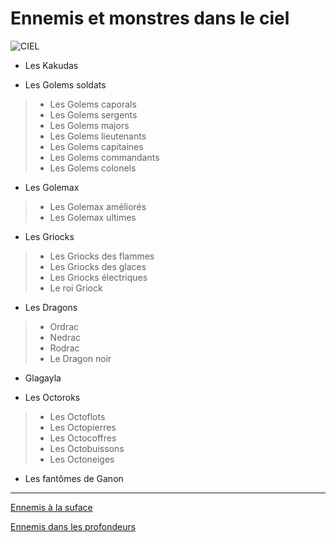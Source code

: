 # Ennemis et monstres dans le ciel

![CIEL](https://github.com/emmamichel19/RecueilEnnemisTOTK/assets/144808143/8ffb1ff2-705b-4d2e-aec7-568aace9d1c1)


* Les Kakudas


* Les Golems soldats
>* Les Golems caporals
>* Les Golems sergents
>* Les Golems majors
>* Les Golems lieutenants
>* Les Golems capitaines
>* Les Golems commandants
>* Les Golems colonels


* Les Golemax
>* Les Golemax améliorés
>* Les Golemax ultimes


* Les Griocks
>* Les Griocks des flammes
>* Les Griocks des glaces
>* Les Griocks électriques
>* Le roi Griock


* Les Dragons
>* Ordrac
>* Nedrac
>* Rodrac
>* Le Dragon noir


* Glagayla


* Les Octoroks
>* Les Octoflots
>* Les Octopierres
>* Les Octocoffres
>* Les Octobuissons
>* Les Octoneiges


* Les fantômes de Ganon

----------------------------------------

[Ennemis à la suface](index.md)

[Ennemis dans les profondeurs](Profondeurs.md)
